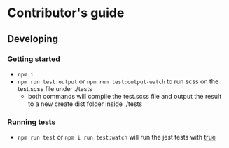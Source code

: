 # Contributor's guide

## Developing

### Getting started

- `npm i`
- `npm run test:output` or `npm run test:output-watch` to run scss on the test.scss file under ./tests
  - both commands will compile the test.scss file and output the result to a new create dist folder inside ./tests

### Running tests

- `npm run test` or `npm i run test:watch` will run the jest tests with [true](https://github.com/oddbird/true)
